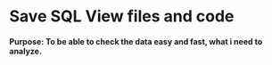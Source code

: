 # Save SQL View files and code

#### Purpose: To be able to check the data easy and fast, what i need to analyze.
